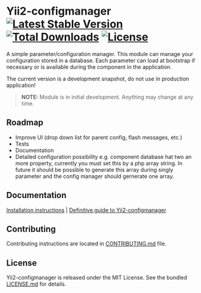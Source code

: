 # Yii2-configmanager [![Latest Stable Version](https://poser.pugx.org/julatools/yii2-configmanager/v/stable.svg)](https://packagist.org/packages/julatools/yii2-configmanager) [![Total Downloads](https://poser.pugx.org/julatools/yii2-configmanager/downloads.svg)](https://packagist.org/packages/julatools/yii2-configmanager) [![License](https://poser.pugx.org/julatools/yii2-configmanager/license.svg)](https://packagist.org/packages/julatools/yii2-configmanager)

A simple parameter/configuration manager. This module can manage your configuration stored in a database. Each parameter can load at bootstrap if necessary or is available during the component in the application.

The current version is a development snapshot, do not use in production application!


> **NOTE:** Module is in initial development. Anything may change at any time.

## Roadmap
-   Improve UI (drop down list for parent config, flash messages, etc.)
-	Tests
-	Documentation
-	Detailed configuration possibility e.g. component database hat two an more property, currently you must set this by a php array string. In future it should be possible to generate this array during singly parameter and the config manager should gernerate one array.

## Documentation

[Installation instructions](doc/installation.md) | [Definitive guide to Yii2-configmanager](doc/README.md)

## Contributing

Contributing instructions are located in [CONTRIBUTING.md](CONTRIBUTING.md) file.

## License

Yii2-configmanager is released under the MIT License. See the bundled [LICENSE.md](LICENSE.md) for details.
